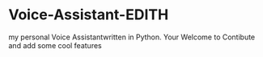 # Voice-Assistant-EDITH
my personal Voice Assistantwritten in Python. Your Welcome to Contibute and add some cool features
